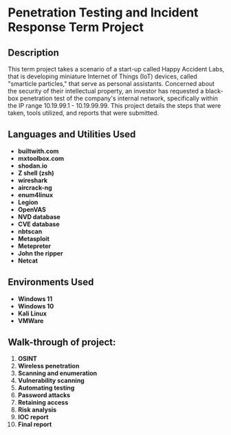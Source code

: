 # Penetration Testing and Incident Response Term Project

## Description
This term project takes a scenario of a start-up called Happy Accident Labs, that is developing miniature Internet of Things (IoT) devices, called "smarticle particles," that serve as personal assistants. Concerned about the security of their intellectual property, an investor has requested a black-box penetration test of the company's internal network, specifically within the IP range 10.19.99.1 - 10.19.99.99. This project details the steps that were taken, tools utilized, and reports that were submitted.

## Languages and Utilities Used

- **builtwith.com**
- **mxtoolbox.com**
- **shodan.io**
- **Z shell (zsh)**
- **wireshark**
- **aircrack-ng**
- **enum4linux**
- **Legion**
- **OpenVAS**
- **NVD database**
- **CVE database**
- **nbtscan**
- **Metasploit**
- **Metepreter**
- **John the ripper**
- **Netcat**

## Environments Used

- **Windows 11**
- **Windows 10**
- **Kali Linux**
- **VMWare**

## Walk-through of project:
1. **OSINT**
2. **Wireless penetration**
3. **Scanning and enumeration**
4. **Vulnerability scanning**
5. **Automating testing**
6. **Password attacks**
7. **Retaining access**
8. **Risk analysis**
9. **IOC report**
10. **Final report**
